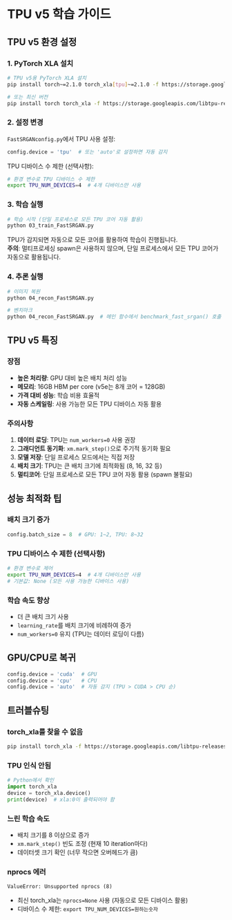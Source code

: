 # TPU v5 학습 가이드

## TPU v5 환경 설정

### 1. PyTorch XLA 설치
```bash
# TPU v5용 PyTorch XLA 설치
pip install torch~=2.1.0 torch_xla[tpu]~=2.1.0 -f https://storage.googleapis.com/libtpu-releases/index.html

# 또는 최신 버전
pip install torch torch_xla -f https://storage.googleapis.com/libtpu-releases/index.html
```

### 2. 설정 변경
`FastSRGANconfig.py`에서 TPU 사용 설정:

```python
config.device = 'tpu'  # 또는 'auto'로 설정하면 자동 감지
```

TPU 디바이스 수 제한 (선택사항):
```bash
# 환경 변수로 TPU 디바이스 수 제한
export TPU_NUM_DEVICES=4  # 4개 디바이스만 사용
```

### 3. 학습 실행
```bash
# 학습 시작 (단일 프로세스로 모든 TPU 코어 자동 활용)
python 03_train_FastSRGAN.py
```

TPU가 감지되면 자동으로 모든 코어를 활용하여 학습이 진행됩니다.  
**주의**: 멀티프로세싱 spawn은 사용하지 않으며, 단일 프로세스에서 모든 TPU 코어가 자동으로 활용됩니다.

### 4. 추론 실행
```bash
# 이미지 복원
python 04_recon_FastSRGAN.py

# 벤치마크
python 04_recon_FastSRGAN.py  # 메인 함수에서 benchmark_fast_srgan() 호출
```

## TPU v5 특징

### 장점
- **높은 처리량**: GPU 대비 높은 배치 처리 성능
- **메모리**: 16GB HBM per core (v5e는 8개 코어 = 128GB)
- **가격 대비 성능**: 학습 비용 효율적
- **자동 스케일링**: 사용 가능한 모든 TPU 디바이스 자동 활용

### 주의사항
1. **데이터 로딩**: TPU는 `num_workers=0` 사용 권장
2. **그래디언트 동기화**: `xm.mark_step()`으로 주기적 동기화 필요
3. **모델 저장**: 단일 프로세스 모드에서는 직접 저장
4. **배치 크기**: TPU는 큰 배치 크기에 최적화됨 (8, 16, 32 등)
5. **멀티코어**: 단일 프로세스로 모든 TPU 코어 자동 활용 (spawn 불필요)

## 성능 최적화 팁

### 배치 크기 증가
```python
config.batch_size = 8  # GPU: 1~2, TPU: 8~32
```

### TPU 디바이스 수 제한 (선택사항)
```bash
# 환경 변수로 제어
export TPU_NUM_DEVICES=4  # 4개 디바이스만 사용
# 기본값: None (모든 사용 가능한 디바이스 사용)
```

### 학습 속도 향상
- 더 큰 배치 크기 사용
- `learning_rate`를 배치 크기에 비례하여 증가
- `num_workers=0` 유지 (TPU는 데이터 로딩이 다름)

## GPU/CPU로 복귀
```python
config.device = 'cuda'  # GPU
config.device = 'cpu'   # CPU
config.device = 'auto'  # 자동 감지 (TPU > CUDA > CPU 순)
```

## 트러블슈팅

### torch_xla를 찾을 수 없음
```bash
pip install torch_xla -f https://storage.googleapis.com/libtpu-releases/index.html
```

### TPU 인식 안됨
```python
# Python에서 확인
import torch_xla
device = torch_xla.device()
print(device)  # xla:0이 출력되어야 함
```

### 느린 학습 속도
- 배치 크기를 8 이상으로 증가
- `xm.mark_step()` 빈도 조정 (현재 10 iteration마다)
- 데이터셋 크기 확인 (너무 작으면 오버헤드가 큼)

### nprocs 에러
```
ValueError: Unsupported nprocs (8)
```
- 최신 torch_xla는 `nprocs=None` 사용 (자동으로 모든 디바이스 활용)
- 디바이스 수 제한: `export TPU_NUM_DEVICES=원하는숫자`
